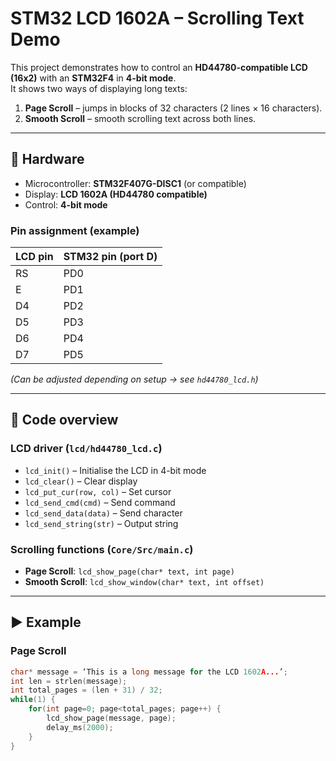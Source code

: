 # STM32 LCD 1602A – Scrolling Text Demo

This project demonstrates how to control an **HD44780-compatible LCD (16x2)** with an **STM32F4** in **4-bit mode**.  
It shows two ways of displaying long texts:
1. **Page Scroll** – jumps in blocks of 32 characters (2 lines × 16 characters).
2. **Smooth Scroll** – smooth scrolling text across both lines.

---

## 🔧 Hardware
- Microcontroller: **STM32F407G-DISC1** (or compatible)
- Display: **LCD 1602A (HD44780 compatible)**
- Control: **4-bit mode**

### Pin assignment (example)
| LCD pin | STM32 pin (port D) |
|---------|---------------------|
| RS      | PD0 |
| E       | PD1 |
| D4      | PD2 |
| D5      | PD3 |
| D6      | PD4 |
| D7      | PD5 |

*(Can be adjusted depending on setup → see `hd44780_lcd.h`)*

---

## 📂 Code overview
### LCD driver (`lcd/hd44780_lcd.c`)
- `lcd_init()` – Initialise the LCD in 4-bit mode
- `lcd_clear()` – Clear display
- `lcd_put_cur(row, col)` – Set cursor
- `lcd_send_cmd(cmd)` – Send command
- `lcd_send_data(data)` – Send character
- `lcd_send_string(str)` – Output string

### Scrolling functions (`Core/Src/main.c`)
- **Page Scroll**: `lcd_show_page(char* text, int page)`
- **Smooth Scroll**: `lcd_show_window(char* text, int offset)`

---

## ▶️ Example
### Page Scroll
```c
char* message = ‘This is a long message for the LCD 1602A...’;
int len = strlen(message);
int total_pages = (len + 31) / 32;
while(1) {
    for(int page=0; page<total_pages; page++) {
        lcd_show_page(message, page);
        delay_ms(2000);
    }
}
